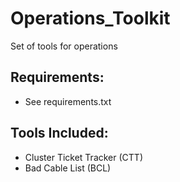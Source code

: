 # Operations_Toolkit
Set of tools for operations

## Requirements:
* See requirements.txt

## Tools Included:
* Cluster Ticket Tracker (CTT)
* Bad Cable List (BCL)
